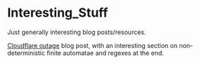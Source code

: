 # Interesting_Stuff
Just generally interesting blog posts/resources.

[Cloudflare outage](https://blog.cloudflare.com/details-of-the-cloudflare-outage-on-july-2-2019/) blog post, with an interesting section on non-deterministic finite automatae and regexes at the end.
